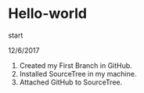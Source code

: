 # Hello-world
start

12/6/2017

1. Created my First Branch in GitHub.
2. Installed SourceTree in my machine.
3. Attached GitHub to SourceTree.
